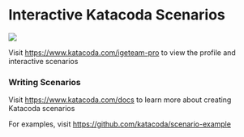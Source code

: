 # Interactive Katacoda Scenarios

[![](http://shields.katacoda.com/katacoda/igeteam-pro/count.svg)](https://www.katacoda.com/igeteam-pro "Get your profile on Katacoda.com")

Visit https://www.katacoda.com/igeteam-pro to view the profile and interactive scenarios

### Writing Scenarios
Visit https://www.katacoda.com/docs to learn more about creating Katacoda scenarios

For examples, visit https://github.com/katacoda/scenario-example

